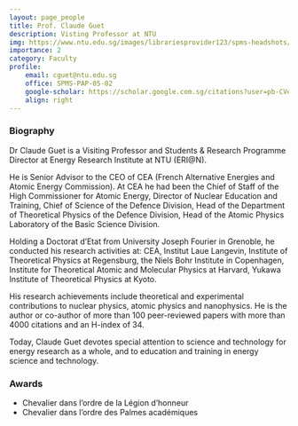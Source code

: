 ```yaml
---
layout: page_people
title: Prof. Claude Guet
description: Visting Professor at NTU
img: https://www.ntu.edu.sg/images/librariesprovider123/spms-headshots/pap_claude-guet_photo_resized.jpg
importance: 2
category: Faculty
profile:
    email: cguet@ntu.edu.sg
    office: SPMS-PAP-05-02
    google-scholar: https://scholar.google.com.sg/citations?user=pb-CVeYAAAAJ
    align: right
---
```


### Biography
Dr Claude Guet is a Visiting Professor and Students & Research Programme Director at Energy Research Institute at NTU (ERI@N).

He is Senior Advisor to the CEO of CEA (French Alternative Energies and Atomic Energy Commission). At CEA he had been the Chief of Staff of the High Commissioner for Atomic Energy, Director of Nuclear Education and Training, Chief of Science of the Defence Division, Head of the Department of Theoretical Physics of the Defence Division, Head of the Atomic Physics Laboratory of the Basic Science Division.

Holding a Doctorat d’Etat from University Joseph Fourier in Grenoble, he conducted his research activities at: CEA, Institut Laue Langevin, Institute of Theoretical Physics at Regensburg, the Niels Bohr Institute in Copenhagen, Institute for Theoretical Atomic and Molecular Physics at Harvard, Yukawa Institute of Theoretical Physics at Kyoto. 

His research achievements include theoretical and experimental contributions to nuclear physics, atomic physics and nanophysics. He is the author or co-author of more than 100 peer-reviewed papers with more than 4000 citations and an H-index of 34.

Today, Claude Guet devotes special attention to science and technology for energy research as a whole, and to education and training in energy science and technology.

### Awards
- Chevalier dans l’ordre de la Légion d’honneur
- Chevalier dans l’ordre des Palmes académiques